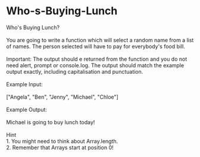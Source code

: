 # Who-s-Buying-Lunch
Who's Buying Lunch?
<br><br>
You are going to write a function which will select a random name from a list of names. The person selected will have to pay for everybody's food bill.
<br><br>
Important: The output should e returned from the function and you do not need alert, prompt or console.log. The output should match the example output exactly, including capitalisation and punctuation.
<br><br>
Example Input:
<br><br>
["Angela", "Ben", "Jenny", "Michael", "Chloe"]
<br><br>
Example Output:
<br><br>
Michael is going to buy lunch today!
<br><br>
Hint
<br>1. You might need to think about Array.length.
<br>
2. Remember that Arrays start at position 0!
